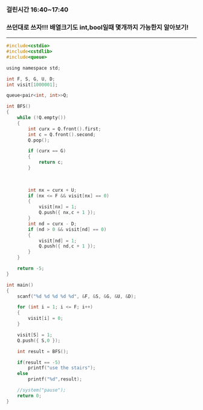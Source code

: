 ### 걸린시간 16:40~17:40
### 쓰던대로 쓰자!!! 배열크기도 int,bool일때 몇개까지 가능한지 알아보기!
-------------------------------------------------------------------------------------
```c
#include<cstdio>
#include<cstdlib>
#include<queue>

using namespace std;

int F, S, G, U, D;
int visit[1000001];

queue<pair<int, int>>Q;

int BFS()
{
	while (!Q.empty())
	{
		int curx = Q.front().first;
		int c = Q.front().second;
		Q.pop();

		if (curx == G)
		{
			return c;
		}
		
			

		int nx = curx + U;
		if (nx <= F && visit[nx] == 0)
		{
			visit[nx] = 1;
			Q.push({ nx,c + 1 });
		}
		int nd = curx - D;
		if (nd > 0 && visit[nd] == 0)
		{
			visit[nd] = 1;
			Q.push({ nd,c + 1 });
		}
	}

	return -5;
}

int main()
{
	scanf("%d %d %d %d %d", &F, &S, &G, &U, &D);

	for (int i = 1; i <= F; i++)
	{
		visit[i] = 0;
	}

	visit[S] = 1;
	Q.push({ S,0 });

	int result = BFS();

	if(result == -5)
		printf("use the stairs");
	else
		printf("%d",result);

	//system("pause");
	return 0;
}
```
